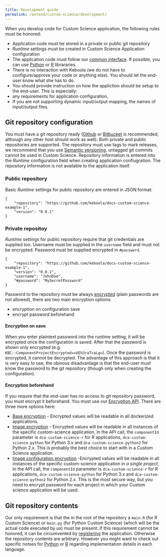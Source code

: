 ```yaml
---
title: Development guide
permalink: /extend/custom-science/development/
---
```


When you develop code for Custom Science application, the following rules must be honored:
- Application code must be stored in a private or public git repository
- *Runtime* settings must be created in Custom Science Application configuration
- The application code must follow our [common interface](/common-interface). If possible, you can use [Python](/extend/custom-science/python/) or [R](/extend/custom-science/r) librararies. 
- There is no interaction with Keboola (we do not have to configure/approve your code or anything else). 
You should let the end-user know what she has to do.
- You should provide instruction on how the appliction should be setup to the end-user. This is especially:
 - any requirements for application configuration,
 - If you are not supporting dynamic input/output mapping, the names of input/output files.

## Git repository configuration
You must have a git repository ready ([Github](https://github.com/) or [Bitbucket](https://bitbucket.org/) is recommended, 
although any other host should work as well). Both private and public repositories are supported. The repository must use tags to 
mark releases, we recommend that you use [Semantic versioning](http://semver.org/), untagged git commits cannot be used in Custom
Science. Repository information is entered into the *Runtime* configuration field when creating application confiugration. The 
repository information is not available to the application itself. 

### Public repository
Basic *Runtime* settings for public repository are entered in JSON format: 

	{
		"repository": "https://github.com/keboola/docs-custom-science-example-1",
		"version": "0.0.1"
	}
    

### Private repositoy
*Runtime* settings for public repository require that git credentials are supplied too. Username must be supplied in the
`username` field and must not be encrypted. Password must be supplied encrypted in `#password`. 

	{
		"repository": "https://github.com/keboola/docs-custom-science-example-1",
		"version": "0.0.1",
        "username": "JohnDoe",
        "#password": "MySecretPassword"
	}

Password to the repository must be always [encrypted](/architecture/encryption/) (plain passwords are not allowed), there are two main encryption options:

- encryption on configuration save
- encrypt password beforehand

#### Encryption on save
When you enter plaintext password into the runtime setting, it will be encrypted once the configuration is saved. After that
the password is shown only encrypted (e.g. `KBC::ComponentProjectEncrypted==UEh3raTcaLg=`). Once the password is encrypted, it cannot be 
decrypted. The advantage of this approach is that it is very easy to use, the obivous disadvantage is that the end-user must 
know the password to the git repository (though only when creating the configuration).
  
#### Encryption beforehand
If you require that the end-user has no access to git repository password, you must encrypt it beforehand. You must use our 
[Encryption API](/architecture/encryption/). There are three more options here:

- [Base encryption](/architecture/encryption/#base-encryption) - Encrypted values will be readable in all dockerized applications.
- [Image encryption](/architecture/encryption/#image-encryption) - Encrypted values will be readable in all instances of the specific custom-science application,
 In the API call, the `componentId` parameter is `dca-custom-science-r` for R applications, `dca-custom-science-python` for Python 3.x and `dca-custom-science-python2` 
for Python 2.x. This is probably the best choice to start with in a Custom Science application.  
- [Image configuration encryption](/architecture/encryption/#image-configuration-encryption) -Encrypted values will be readable in all instances of the 
specific custom-science application in *a single project*,
 In the API call, the `componentId` parameter is `dca-custom-science-r` for R applications, `dca-custom-science-python` for Python 3.x and `dca-custom-science-python2` 
for Python 2.x. This is the most secure way, but you need to encrypt password for each project in which your Custom science application will be used.

## Git repository contents
Our only requirement is that the in the root of the repository a `main.R` (for R Custom Science) or `main.py` (for Python Custom Science) 
(which will be the actual code executed by us) must be present. If this requirement cannot be honored, it can be circumvented by [registering](/registration/) the application. 
Otherwise the repository contents are arbitrary.
However you might want to check out specific notses for [Python](/extend/custom-science/python/) or [R](/extend/custom-science/r) regarding implementation 
details in each language.

